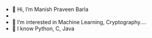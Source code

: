 - 👋 Hi, I’m Manish Praveen Barla
- 
- 👀 I’m interested in Machine Learning, Cryptography....
- 💎 I know Python, C, Java


<!---
mpb0/mpb0 is a ✨ special ✨ repository because its `README.md` (this file) appears on your GitHub profile.
You can click the Preview link to take a look at your changes.
--->

